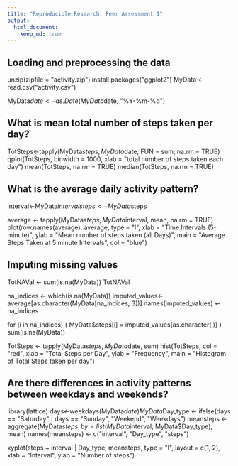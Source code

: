 ```yaml
---
title: "Reproducible Research: Peer Assessment 1"
output: 
  html_document:
    keep_md: true
---
```



## Loading and preprocessing the data

unzip(zipfile = "activity.zip")
install.packages("ggplot2")
MyData <- read.csv("activity.csv")

MyData$date <- as.Date(MyData$date, "%Y-%m-%d")

## What is mean total number of steps taken per day?

TotSteps<-tapply(MyData$steps, MyData$date, FUN = sum, na.rm = TRUE)
qplot(TotSteps, binwidth = 1000, xlab = "total number of steps taken each day")
mean(TotSteps, na.rm = TRUE)
median(TotSteps, na.rm = TRUE)



## What is the average daily activity pattern?

interval<-MyData$interval
steps<-MyData$steps

average <- tapply(MyData$steps, MyData$interval, mean, na.rm = TRUE)
plot(row.names(average), average, type = "l", xlab = "Time Intervals (5-minute)", ylab = "Mean number of steps taken (all Days)", main = "Average Steps Taken at 5 minute Intervals", col = "blue")


## Imputing missing values

TotNAVal <- sum(is.na(MyData))
TotNAVal


na_indices <- which(is.na(MyData))
imputed_values<-average[as.character(MyData[na_indices, 3])]
names(imputed_values) <- na_indices

for (i in na_indices) {
    MyData$steps[i] = imputed_values[as.character(i)]
}
sum(is.na(MyData))

TotSteps <- tapply(MyData$steps, MyData$date, sum)
hist(TotSteps, col = "red", xlab = "Total Steps per Day", ylab = "Frequency", main = "Histogram of Total Steps taken per day")

## Are there differences in activity patterns between weekdays and weekends?
 library(lattice)
days<-weekdays(MyData$date)
MyData$Day_type <- ifelse(days == "Saturday" | days == "Sunday", "Weekend", "Weekdays")
meansteps <- aggregate(MyData$steps, by = list(MyData$interval, MyData$Day_type), mean)
names(meansteps) <- c("interval", "Day_type", "steps")

xyplot(steps ~ interval | Day_type, meansteps, type = "l", layout = c(1, 2), xlab = "Interval", ylab = "Number of steps")

